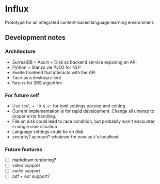 # Influx

Prototype for an integrated content-based language learning environment.

## Development notes

### Architecture

- SurrealDB + Axum + Disk as backend service exposing an API
- Python + Stanza via PyO3 for NLP
- Svelte frontend that interacts with the API 
- Tauri as a desktop client
- fsrs-rs for SRS algorithm

### For future self

- Use `toml = "0.8.8"` for toml settings parsing and editing.
- Current implementation is for rapid development. Change all unwrap to proper error handling. 
- File on disk could lead to race condition, but probabily won't encounter in single user situation
- Language settings could be on disk
- security? account? whatever for now as it's localhost

### Future features

- [ ] markdown rendering?
- [ ] video support
- [ ] audio support
- [ ] pdf + ocr support?